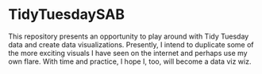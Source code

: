 # TidyTuesdaySAB
This repository presents an opportunity to play around with Tidy Tuesday data and create data visualizations. Presently, I intend to duplicate some of the more exciting visuals I have seen on the internet and perhaps use my own flare. With time and practice, I hope I, too, will become a data viz wiz. 
